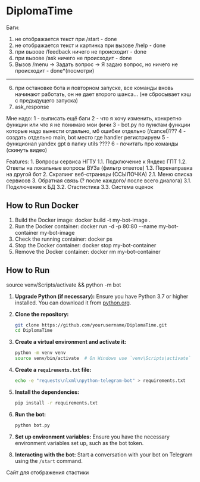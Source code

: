 # DiplomaTime
Баги:
1) не отображается текст при /start - done
2) не отображается текст и картинка при вызове /help - done
3) при вызове /feedback ничего не происходит - done
4) при вызове /ask ничего не происходит - done 
5) Вызов  /menu -> Задать вопрос -> Я задаю вопрос, но ничего не происходит - done*(посмотри)
-------------------------
6) при остановке бота и повторном запуске, все команды вновь начинают работать, он не дает второго шанса... (не сбросывает кэш с предыдущего запуска)
7) ask_response



Мне надо:
1 - выписать ещё баги
2 - что я хочу изменить, конкретно функции или что я не понимаю мои фичи
3 - bot.py по пунктам функции которые надо вынести отдельно, мб ошибки отдельно (/cancel)???
4 - создать отдельно main, bot место где handler регистрируем
5 - функционал yandex gpt в папку utils ????
6 - почитать про команды (скинуть видео)

Features: 
    1. Вопросы сервиса НГТУ
        1.1. Подключение к Яндекс ГПТ
        1.2. Ответы на локальные вопросы ВУЗа (фильтр ответов)
        1.3. Перенаправка на другой бот
    2. Скрапинг веб-страницы (ССЫЛОЧКА)
        2.1. Меню списка сервисов 
    3. Обратная связь (? после каждого/ после всего диалога)
        3.1. Подключение к БД
        3.2. Стастистика
        3.3. Система оценок

## How to Run Docker
1) Build the Docker image: 
docker build -t my-bot-image .
2) Run the Docker container:
docker run -d -p 80:80 --name my-bot-container my-bot-image
3) Check the running container: 
docker ps
4) Stop the Docker container:
docker stop my-bot-container
5) Remove the Docker container:
docker rm my-bot-container

## How to Run
source venv/Scripts/activate && python -m bot

1. **Upgrade Python (if necessary):**
    Ensure you have Python 3.7 or higher installed. You can download it from [python.org](https://www.python.org/downloads/).

2. **Clone the repository:**
    ```sh
    git clone https://github.com/yourusername/DiplomaTime.git
    cd DiplomaTime
    ```

3. **Create a virtual environment and activate it:**
    ```sh
    python -m venv venv
    source venv/bin/activate  # On Windows use `venv\Scripts\activate`
    ```

4. **Create a `requirements.txt` file:**
    ```sh
    echo -e "requests\nlxml\npython-telegram-bot" > requirements.txt
    ```

5. **Install the dependencies:**
    ```sh
    pip install -r requirements.txt
    ```

6. **Run the bot:**
    ```sh
    python bot.py
    ```

7. **Set up environment variables:**
    Ensure you have the necessary environment variables set up, such as the bot token.

8. **Interacting with the bot:**
    Start a conversation with your bot on Telegram using the `/start` command.

Сайт для отображения стастики